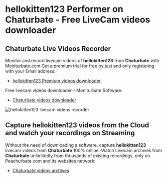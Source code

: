# hellokitten123 Performer on Chaturbate - Free LiveCam videos downloader

## Chaturbate Live Videos Recorder

Monitor and record livecam videos of **hellokitten123** from **Chaturbate** with Moniturbate.com
Get a premium trial for free by just and only registering with your Email address:
* [hellokitten123 Premium videos downloader](https://moniturbate.com/request-demo-licence-key.html)

Free livecam videos downloader - Moniturbate Software:
* [Chaturbate videos downloader](https://moniturbate.com/moniturbate-download-software.html)

![hellokitten123 livecam videos recorder](https://peachurnet.com/templates/moniturbate-software.png)


## Capture hellokitten123 videos from the Cloud and watch your recordings on Streaming

Without the need of downloading a software, capture **hellokitten123** livecam videos from **Chaturbate** 100% online.
Watch Livecam archives from **Chaturbate** unlimitedly from thousands of existing recordings, only on Peachurbate.com and its websites network:
* [Chaturbate videos archives](https://peachurnet.com/)